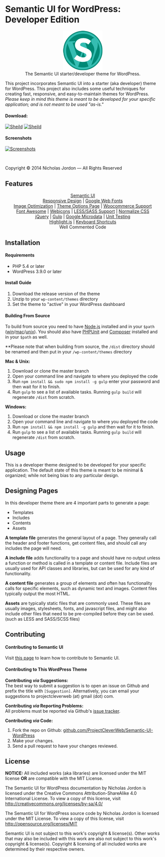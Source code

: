 # Semantic UI for WordPress: Developer Edition

<p align="center">
	<img src="logo.png" alt="Semantic UI for WordPress: Developer Edition Logo"><br>
	The Semantic UI starter/developer theme for WordPress.
</p>

This project incorporates Semantic UI into a starter (aka developer) theme for WordPress. This project also includes some useful techniques for creating fast, responsive, and easy-to-maintain themes for WordPress. *Please keep in mind this theme is meant to be developed for your specific application; and is not meant to be used "as-is."*

#### Download:

[![Sheild](http://img.shields.io/badge/release-1.0.0--beta2-yellow.svg?style=flat-square)](https://github.com/ProjectCleverWeb/Semantic-UI-WordPress/archive/master.zip) [![Sheild](http://img.shields.io/badge/branch-develop-brightgreen.svg?style=flat-square)](https://github.com/ProjectCleverWeb/Semantic-UI-WordPress/archive/develop.zip)

#### Screenshots

[![Screenshots](http://i.imgur.com/467EKwk.png)](http://i.imgur.com/467EKwk.png)

&nbsp;

Copyright &copy; 2014 Nicholas Jordon &mdash; All Rights Reserved

## Features

<p align="center">
	<a target="_blank" href="http://semantic-ui.com/">Semantic UI</a><br>
	<a target="_blank" href="http://en.wikipedia.org/wiki/Responsive_web_design">Responsive Design</a> | <a target="_blank" href="https://www.google.com/fonts">Google Web Fonts</a><br>
	<a target="_blank" href="https://github.com/firetix/gulp-image-optimization">Image Optimization</a> | <a target="_blank" href="http://codex.wordpress.org/Theme_Development#Theme_Options">Theme Options Page</a> | <a target="_blank" href="http://docs.woothemes.com/document/third-party-custom-theme-compatibility/">Woocommerce Support</a><br>
	<a target="_blank" href="http://fortawesome.github.io/Font-Awesome/">Font Awesome</a> | <a target="_blank" href="https://github.com/adamfairhead/webicons">Webicons</a> | <a target="_blank" href="http://sass-lang.com/">LESS/SASS Support</a> | <a target="_blank" href="http://necolas.github.io/normalize.css/">Normalize CSS</a><br>
	<a target="_blank" href="https://developers.google.com/speed/libraries/devguide">jQuery</a> | <a target="_blank" href="http://gulpjs.com/">Gulp</a> | <a target="_blank" href="https://support.google.com/webmasters/answer/176035?hl=en&amp;ref_topic=4600447">Google Microdata</a> | <a target="_blank" href="https://travis-ci.org/ProjectCleverWeb/Semantic-UI-WordPress">Unit Testing</a><br>
	<a target="_blank" href="https://highlightjs.org/">Highlight.js</a> | <a target="_blank" href="http://craig.is/killing/mice">Keyboard Shortcuts</a><br>
	Well Commented Code
</p>

## Installation

#### Requirements

* PHP 5.4 or later
* WordPress 3.9.0 or later

#### Install Guide

1. Download the release version of the theme
2. Unzip to your `wp-content/themes` directory
3. Set the theme to "active" in your WordPress dashboard

#### Building From Source

To build from source you need to have [Node.js](http://nodejs.org/) installed
and in your `$path` ([win](http://www.computerhope.com/issues/ch000549.htm)/[mac](http://apple.stackexchange.com/questions/119125/mac-os-x-mavericks-add-to-path)/[unix](http://unix.stackexchange.com/questions/26047/how-to-correctly-add-a-path-to-path)).
You should also have [PHPUnit](https://phpunit.de/) and
[Composer](https://getcomposer.org/) installed and in your `$path` as well.

&#42;&#42;Please note that when building from source, the `/dist` directory
should be renamed and then put in your `/wp-content/themes` directory

**Mac &amp; Unix:**

1. Download or clone the master branch
2. Open your command line and navigate to where you deployed the code
3. Run `npm install && sudo npm install -g gulp` enter your password and then wait for it to finish.
4. Run `gulp` to see a list of available tasks. Running `gulp build` will regenerate `/dist` from scratch.

**Windows:**

1. Download or clone the master branch
2. Open your command line and navigate to where you deployed the code
3. Run `npm install && npm install -g gulp` and then wait for it to finish.
4. Run `gulp` to see a list of available tasks. Running `gulp build` will regenerate `/dist` from scratch.

## Usage

This is a developer theme designed to be developed for your specific application. The default state of this theme is meant to be minimal &amp; organized; while not being bias to any particular design.

## Designing Pages

In this developer theme there are 4 important parts to generate a page:

- Templates
- Includes
- Contents
- Assets

**A template file** generates the general layout of a page. They generally call
the header and footer functions, get content files, and should call any includes
the page will need.

**A include file** adds functionality to a page and should have no output unless
a function or method is called in a template or content file. Include files are 
usually used for API classes and libraries, but can be used for any kind of
functionality.

**A content file** generates a group of elements and often has functionality
calls for specific elements, such as dynamic text and images. Content files
typically output the most HTML.

**Assets** are typically static files that are commonly used. These files are
usually images, stylesheets, fonts, and javascript files, and might also
include other files that need to be pre-compiled before they can be used. (such
as LESS and SASS/SCSS files)

## Contributing

#### Contributing to Semantic UI

Visit [this page](http://semantic-ui.com/project/contributing.html#/contributing)
to learn how to contribute to Semantic UI.

#### Contributing to This WordPress Theme

**Contributing *via* Suggestions:** <br>
The best way to submit a suggestion is to open an issue on Github and prefix the
title with `[Suggestion]`. Alternatively, you can email your suggestions to
projectcleverweb (at) gmail (dot) com.

**Contributing *via* Reporting Problems:** <br>
All problems must be reported via Github's
[issue tracker](https://github.com/ProjectCleverWeb/Semantic-UI-WordPress/issues).

**Contributing *via* Code:**

1. Fork the repo on Github: [github.com/ProjectCleverWeb/Semantic-UI-WordPress](https://github.com/ProjectCleverWeb/Semantic-UI-WordPress)
2. Make your changes.
3. Send a pull request to have your changes reviewed.

## License

**NOTICE:** All included works (aka libraries) are licensed under the MIT license
**OR** are compatible with the MIT License.

The Semantic UI for WordPress documentation by Nicholas Jordon is licensed
under the Creative Commons Attribution-ShareAlike 4.0 International License.
To view a copy of this license, visit http://creativecommons.org/licenses/by-sa/4.0/

The Semantic UI for WordPress source code by Nicholas Jordon is licensed under
the MIT License. To view a copy of this license, visit http://opensource.org/licenses/MIT

Semantic UI is not subject to this work's copyright &amp; license(s). Other
works that may also be included with this work are also not subject to this
work's copyright &amp; license(s). Copyright &amp; licensing of all included
works are determined by their respective owners.

